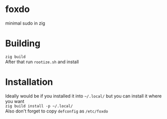# foxdo

minimal sudo in zig

# Building

`zig build`<br>
After that run `rootize.sh` and install

# Installation

Ideally would be if you installed it into `~/.local/` but you can install it where you want<br>
`zig build install -p ~/.local/`<br>
Also don't forget to copy `defconfig` as `/etc/foxdo`
